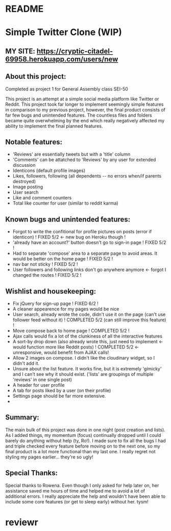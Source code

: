 # README

# Simple Twitter Clone (WIP)

## MY SITE: https://cryptic-citadel-69958.herokuapp.com/users/new


## About this project:
Completed as project 1 for General Assembly class SEI-50

This project is an attempt at a simple social media platform like Twitter or Reddit. This project took far longer to implement seemingly simple features in comparison to my previous project, however, the final product consists of far few bugs and unintended features. The countless files and folders became quite overwhelming by the end which really negatively affected my ability to implement the final planned features. 


## Notable features:
- 'Reviews' are essentially tweets but with a 'title' column  
- 'Comments' can be attatched to 'Reviews' by any user for extended discussion
- Identicons (default profile images)
- Likes, followers, following (all dependents -- no errors when/if parents destroyed)
- Image posting
- User search
- Like and comment counters
- Total like counter for user (similar to reddit karma)

## Known bugs and unintended features:
- Forgot to write the confitional for profile pictures on posts (error if identicon) ! FIXED 5/2 <- new bug on Heroku though !
- 'already have an account?' button doesn't go to sign-in page ! FIXED 5/2 !
- Had to separate 'compose' area to a separate page to avoid areas. It would be better on the home page ! FIXED 5/2 !
- nav bar not sticky ! FIXED 5/2 !
- User followers and following links don't go anywhere anymore <- forgot I changed the routes ! FIXED 5/2 !

## Wishlist and housekeeping: 
- Fix jQuery for sign-up page ! FIXED 6/2 !
- A cleaner appearence for my pages would be nice 
- User search, already wrote the code, didn't use it on the page (can't use follower feed without it) ! COMPLETED 5/2 (can still improve this feature) !
- Move compose back to home page ! COMPLETED 5/2 !
- Ajax calls would fix a lot of the clunkiness of all the interactive features
- A sort-by drop down (also already wrote this, just need to implement <- would function more like Reddit posts) ! COMPLETED 5/2 <- unresponsive, would benefit from AJAX calls!
- Allow 2 images on compose. I didn't like the cloudinary widget, so I didn't add it. 
- Unsure about the list feature. It works fine, but it is extremely 'gimicky' and I can't see why it should exist. ('lists' are groupings of multiple 'reviews' in one single post)
- A header for user profile
- A tab for posts liked by a user (on their profile)
- Settings page should be far more extensive. 
- 


## Summary:
The main bulk of this project was done in one night (post creation and lists). As I added things, my momentum (focus) continually dropped until I could barely do anything without help (ty, Ro!). I made sure to fix all the bugs I had and triple checked every feature before moving on to the next one, so my final product is a lot more functional than my last one. I really regret not styling my pages earlier... they're so ugly!  


## Special Thanks:
Special thanks to Rowena. Even though I only asked for help later on, her assistance saved me hours of time and helped me to avoid a lot of additional errors. I really appreciate the help and wouldn't have been able to include some core features (or get to sleep early) without her. tysm! 


# reviewr
